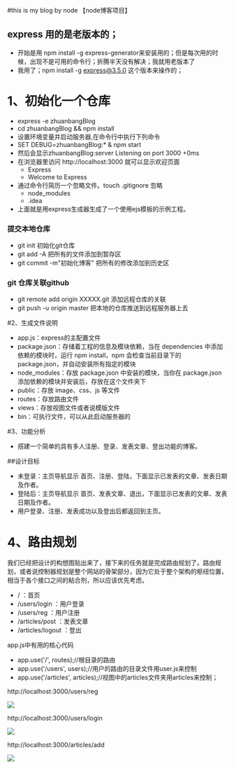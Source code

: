 #this is my blog  by node 【node博客项目】

## express 用的是老版本的；
  - 开始是用 npm install -g express-generator来安装用的；但是每次用的时候，出现不是可用的命令行；折腾半天没有解决；我就用老版本了
  - 我用了；npm install -g express@3.5.0  这个版本来操作的；

# 1、初始化一个仓库

 - express -e zhuanbangBlog
 - cd zhuanbangBlog && npm install
 - 设置环境变量并启动服务器,在命令行中执行下列命令
 - SET DEBUG=zhuanbangBlog:* & npm start
 - 然后会显示zhuanbangBlog:server Listening on port 3000 +0ms
 - 在浏览器里访问 http://localhost:3000 就可以显示欢迎页面
    - Express
    - Welcome to Express
 - 通过命令行简历一个忽略文件。touch .gitignore 忽略
    - node_modules
    - .idea
 - 上面就是用express生成器生成了一个使用ejs模板的示例工程。

### 提交本地仓库
- git init 初始化git仓库
- git add -A 把所有的文件添加到暂存区
- git commit -m"初始化博客" 把所有的修改添加到历史区

### git 仓库关联github
- git remote add origin XXXXX.git 添加远程仓库的关联
- git push -u origin master 把本地的仓库推送到远程服务器上去

#2、生成文件说明
- app.js：express的主配置文件
- package.json：存储着工程的信息及模块依赖，当在 dependencies 中添加依赖的模块时，运行 npm install，npm 会检查当前目录下的 package.json，并自动安装所有指定的模块
- node_modules：存放 package.json 中安装的模块，当你在 package.json 添加依赖的模块并安装后，存放在这个文件夹下
- public：存放 image、css、js 等文件
- routes：存放路由文件
- views：存放视图文件或者说模版文件
- bin：可执行文件，可以从此启动服务器的

#3、功能分析
- 搭建一个简单的具有多人注册、登录、发表文章、登出功能的博客。

##设计目标
- 未登录：主页导航显示 首页、注册、登陆，下面显示已发表的文章、发表日期及作者。
- 登陆后：主页导航显示 首页、发表文章、退出，下面显示已发表的文章、发表日期及作者。
- 用户登录、注册、发表成功以及登出后都返回到主页。

# 4、路由规划
我们已经把设计的构想图贴出来了，接下来的任务就是完成路由规划了。路由规划，或者说控制器规划是整个网站的骨架部分，因为它处于整个架构的枢纽位置，相当于各个接口之间的粘合剂，所以应该优先考虑。

- / ：首页
- /users/login ：用户登录
- /users/reg ：用户注册
- /articles/post ：发表文章
- /articles/logout ：登出

app.js中有用的核心代码

- app.use('/', routes);//根目录的路由
- app.use('/users', users);//用户的路由的目录文件用user.js来控制
- app.use('/articles', articles);//视图中的articles文件夹用articles来控制；

http://localhost:3000/users/reg

![](http://i.imgur.com/Hounhie.png)

http://localhost:3000/users/login

![](http://i.imgur.com/dnWDZm7.png)

http://localhost:3000/articles/add

![](http://i.imgur.com/LGEzIus.png)



